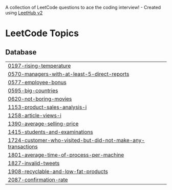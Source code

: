 A collection of LeetCode questions to ace the coding interview! - Created using [LeetHub v2](https://github.com/arunbhardwaj/LeetHub-2.0)
<!---LeetCode Topics Start-->
# LeetCode Topics
## Database
|  |
| ------- |
| [0197-rising-temperature](https://github.com/Roshan-Barkane/leetcode-top-50-SQL-problem/tree/master/0197-rising-temperature) |
| [0570-managers-with-at-least-5-direct-reports](https://github.com/Roshan-Barkane/leetcode-top-50-SQL-problem/tree/master/0570-managers-with-at-least-5-direct-reports) |
| [0577-employee-bonus](https://github.com/Roshan-Barkane/leetcode-top-50-SQL-problem/tree/master/0577-employee-bonus) |
| [0595-big-countries](https://github.com/Roshan-Barkane/leetcode-top-50-SQL-problem/tree/master/0595-big-countries) |
| [0620-not-boring-movies](https://github.com/Roshan-Barkane/leetcode-top-50-SQL-problem/tree/master/0620-not-boring-movies) |
| [1153-product-sales-analysis-i](https://github.com/Roshan-Barkane/leetcode-top-50-SQL-problem/tree/master/1153-product-sales-analysis-i) |
| [1258-article-views-i](https://github.com/Roshan-Barkane/leetcode-top-50-SQL-problem/tree/master/1258-article-views-i) |
| [1390-average-selling-price](https://github.com/Roshan-Barkane/leetcode-top-50-SQL-problem/tree/master/1390-average-selling-price) |
| [1415-students-and-examinations](https://github.com/Roshan-Barkane/leetcode-top-50-SQL-problem/tree/master/1415-students-and-examinations) |
| [1724-customer-who-visited-but-did-not-make-any-transactions](https://github.com/Roshan-Barkane/leetcode-top-50-SQL-problem/tree/master/1724-customer-who-visited-but-did-not-make-any-transactions) |
| [1801-average-time-of-process-per-machine](https://github.com/Roshan-Barkane/leetcode-top-50-SQL-problem/tree/master/1801-average-time-of-process-per-machine) |
| [1827-invalid-tweets](https://github.com/Roshan-Barkane/leetcode-top-50-SQL-problem/tree/master/1827-invalid-tweets) |
| [1908-recyclable-and-low-fat-products](https://github.com/Roshan-Barkane/leetcode-top-50-SQL-problem/tree/master/1908-recyclable-and-low-fat-products) |
| [2087-confirmation-rate](https://github.com/Roshan-Barkane/leetcode-top-50-SQL-problem/tree/master/2087-confirmation-rate) |
<!---LeetCode Topics End-->